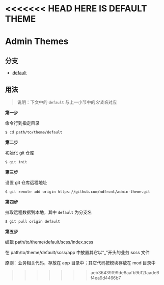 <<<<<<< HEAD
HERE
IS
DEFAULT
THEME
=======
# Admin Themes

## 分支

- [default](../../tree/default)

## 用法

> 说明：下文中的 `default` 与上一小节中的*分支名*对应

**第一步**

命令行到指定目录

```bash
$ cd path/to/theme/default
```

**第二步**

初始化 git 仓库

```bash
$ git init
```

**第三步**

设置 git 仓库远程地址

```bash
$ git remote add origin https://github.com/ndfront/admin-theme.git
```

**第四步**

拉取远程数据到本地，其中 `default` 为分支名

```bash
$ git pull origin default
```

**第五步**

编辑 path/to/theme/default/scss/index.scss

在 path/to/theme/default/scss/app 中放置其它以“_”开头的业务 scss 文件

原则：业务相关代码，存放在 app 目录中；其它代码按模块存放在 mod 目录中
>>>>>>> aeb36439f99de8aafb9b12faade6f4ea9d4466b7
